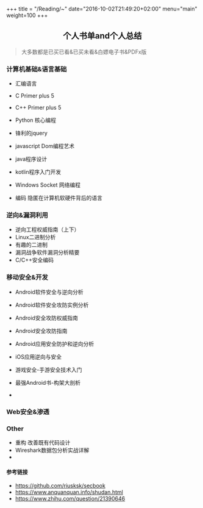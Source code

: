 +++
title = "/Reading/~"
date="2016-10-02T21:49:20+02:00"
menu="main"
weight=100
+++

<center><h2>
    个人书单and个人总结
    </h2></center>

> 大多数都是已买已看&已买未看&白嫖电子书&PDFx版

### 计算机基础&语言基础

- 汇编语言

- C Primer plus 5
- C++ Primer plus 5
- Python 核心编程
- 锋利的jquery
- javascript Dom编程艺术
- java程序设计
- kotlin程序入门开发
- Windows Socket 网络编程
- 编码 隐匿在计算机软硬件背后的语言

### 逆向&漏洞利用

- 逆向工程权威指南（上下）
- Linux二进制分析
- 有趣的二进制
- 漏洞战争软件漏洞分析精要
- C/C++安全编码

### 移动安全&开发

- Android软件安全与逆向分析
- Android软件安全攻防实例分析

- Android安全攻防权威指南
- Android安全攻防指南
- Android应用安全防护和逆向分析
- iOS应用逆向与安全
- 游戏安全-手游安全技术入门
- 最强Android书-构架大剖析
- 

### Web安全&渗透

### Other

- 重构 改善既有代码设计
- Wireshark数据包分析实战详解
- 



#### 参考链接

- https://github.com/riusksk/secbook
- https://www.anquanquan.info/shudan.html
- https://www.zhihu.com/question/21390646

